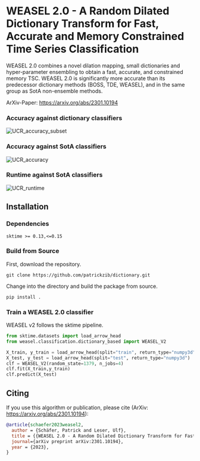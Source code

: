 # WEASEL 2.0 - A Random Dilated Dictionary Transform for Fast, Accurate and Memory Constrained Time Series Classification

WEASEL 2.0 combines a novel dilation mapping, small dictionaries and hyper-parameter ensembling to obtain a fast, accurate, and constrained memory TSC. WEASEL 2.0 is significantly more accurate than its predecessor dictionary methods (BOSS, TDE, WEASEL), and in the same group as SotA non-ensemble methods. 

 ArXiv-Paper: https://arxiv.org/abs/2301.10194
 
 
### Accuracy against dictionary classifiers
![UCR_accuracy_subset](https://user-images.githubusercontent.com/7783034/214376239-0115e87e-e426-45fc-8f70-1684989745cc.png)

### Accuracy against SotA classifiers
![UCR_accuracy](https://user-images.githubusercontent.com/7783034/214376249-51f49c4a-1691-4d12-97e0-3d6ade7de4e3.png)

### Runtime against SotA classifiers
![UCR_runtime](https://user-images.githubusercontent.com/7783034/214376264-7961db3b-2f24-488f-abbc-d53433ffacbc.png)


## Installation

### Dependencies
```
sktime >= 0.13,<=0.15
```

### Build from Source

First, download the repository.
```
git clone https://github.com/patrickzib/dictionary.git
```

Change into the directory and build the package from source.
```
pip install .
```


### Train a WEASEL 2.0 classifier

WEASEL v2 follows the sktime pipeline.

```python
from sktime.datasets import load_arrow_head
from weasel.classification.dictionary_based import WEASEL_V2

X_train, y_train = load_arrow_head(split="train", return_type="numpy3d")
X_test, y_test = load_arrow_head(split="test", return_type="numpy3d")
clf = WEASEL_V2(random_state=1379, n_jobs=4)
clf.fit(X_train,y_train)
clf.predict(X_test)
```

## Citing

If you use this algorithm or publication, please cite (ArXiv: https://arxiv.org/abs/2301.10194):

```bibtex
@article{schaefer2023weasel2,
  author = {Schäfer, Patrick and Leser, Ulf},
  title = {{WEASEL 2.0 - A Random Dilated Dictionary Transform for Fast, Accurate and Memory Constrained Time Series Classification}},
  journal={arXiv preprint arXiv:2301.10194},
  year = {2023},
}
```

